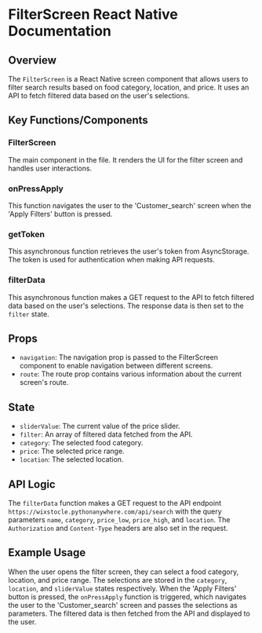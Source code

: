 # FilterScreen React Native Documentation

## Overview

The `FilterScreen` is a React Native screen component that allows users to filter search results based on food category, location, and price. It uses an API to fetch filtered data based on the user's selections.

## Key Functions/Components

### FilterScreen

The main component in the file. It renders the UI for the filter screen and handles user interactions.

### onPressApply

This function navigates the user to the 'Customer_search' screen when the 'Apply Filters' button is pressed.

### getToken

This asynchronous function retrieves the user's token from AsyncStorage. The token is used for authentication when making API requests.

### filterData

This asynchronous function makes a GET request to the API to fetch filtered data based on the user's selections. The response data is then set to the `filter` state.

## Props

- `navigation`: The navigation prop is passed to the FilterScreen component to enable navigation between different screens.
- `route`: The route prop contains various information about the current screen's route.

## State

- `sliderValue`: The current value of the price slider.
- `filter`: An array of filtered data fetched from the API.
- `category`: The selected food category.
- `price`: The selected price range.
- `location`: The selected location.

## API Logic

The `filterData` function makes a GET request to the API endpoint `https://wixstocle.pythonanywhere.com/api/search` with the query parameters `name`, `category`, `price_low`, `price_high`, and `location`. The `Authorization` and `Content-Type` headers are also set in the request.

## Example Usage

When the user opens the filter screen, they can select a food category, location, and price range. The selections are stored in the `category`, `location`, and `sliderValue` states respectively. When the 'Apply Filters' button is pressed, the `onPressApply` function is triggered, which navigates the user to the 'Customer_search' screen and passes the selections as parameters. The filtered data is then fetched from the API and displayed to the user.